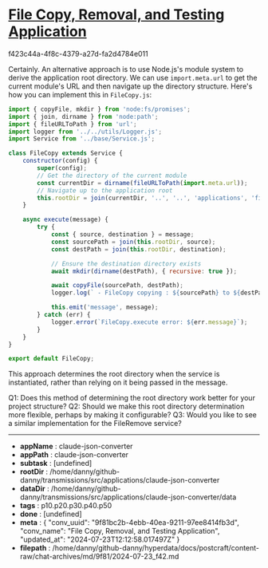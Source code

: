 # [File Copy, Removal, and Testing Application](https://claude.ai/chat/9f81bc2b-4ebb-40ea-9211-97ee8414fb3d)

f423c44a-4f8c-4379-a27d-fa2d4784e011

 Certainly. An alternative approach is to use Node.js's module system to derive the application root directory. We can use `import.meta.url` to get the current module's URL and then navigate up the directory structure. Here's how you can implement this in `FileCopy.js`:

```javascript
import { copyFile, mkdir } from 'node:fs/promises';
import { join, dirname } from 'node:path';
import { fileURLToPath } from 'url';
import logger from '../../utils/Logger.js';
import Service from '../base/Service.js';

class FileCopy extends Service {
    constructor(config) {
        super(config);
        // Get the directory of the current module
        const currentDir = dirname(fileURLToPath(import.meta.url));
        // Navigate up to the application root
        this.rootDir = join(currentDir, '..', '..', 'applications', 'file-copy-remove-test');
    }

    async execute(message) {
        try {
            const { source, destination } = message;
            const sourcePath = join(this.rootDir, source);
            const destPath = join(this.rootDir, destination);

            // Ensure the destination directory exists
            await mkdir(dirname(destPath), { recursive: true });

            await copyFile(sourcePath, destPath);
            logger.log(` - FileCopy copying : ${sourcePath} to ${destPath}`);

            this.emit('message', message);
        } catch (err) {
            logger.error(`FileCopy.execute error: ${err.message}`);
        }
    }
}

export default FileCopy;
```

This approach determines the root directory when the service is instantiated, rather than relying on it being passed in the message.

Q1: Does this method of determining the root directory work better for your project structure?
Q2: Should we make this root directory determination more flexible, perhaps by making it configurable?
Q3: Would you like to see a similar implementation for the FileRemove service?

---

* **appName** : claude-json-converter
* **appPath** : claude-json-converter
* **subtask** : [undefined]
* **rootDir** : /home/danny/github-danny/transmissions/src/applications/claude-json-converter
* **dataDir** : /home/danny/github-danny/transmissions/src/applications/claude-json-converter/data
* **tags** : p10.p20.p30.p40.p50
* **done** : [undefined]
* **meta** : {
  "conv_uuid": "9f81bc2b-4ebb-40ea-9211-97ee8414fb3d",
  "conv_name": "File Copy, Removal, and Testing Application",
  "updated_at": "2024-07-23T12:12:58.017497Z"
}
* **filepath** : /home/danny/github-danny/hyperdata/docs/postcraft/content-raw/chat-archives/md/9f81/2024-07-23_f42.md